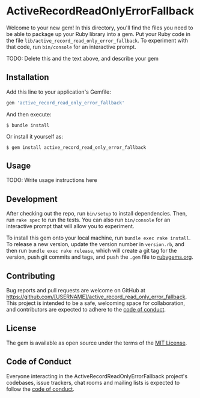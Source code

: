 # ActiveRecordReadOnlyErrorFallback

Welcome to your new gem! In this directory, you'll find the files you need to be able to package up your Ruby library into a gem. Put your Ruby code in the file `lib/active_record_read_only_error_fallback`. To experiment with that code, run `bin/console` for an interactive prompt.

TODO: Delete this and the text above, and describe your gem

## Installation

Add this line to your application's Gemfile:

```ruby
gem 'active_record_read_only_error_fallback'
```

And then execute:

    $ bundle install

Or install it yourself as:

    $ gem install active_record_read_only_error_fallback

## Usage

TODO: Write usage instructions here

## Development

After checking out the repo, run `bin/setup` to install dependencies. Then, run `rake spec` to run the tests. You can also run `bin/console` for an interactive prompt that will allow you to experiment.

To install this gem onto your local machine, run `bundle exec rake install`. To release a new version, update the version number in `version.rb`, and then run `bundle exec rake release`, which will create a git tag for the version, push git commits and tags, and push the `.gem` file to [rubygems.org](https://rubygems.org).

## Contributing

Bug reports and pull requests are welcome on GitHub at https://github.com/[USERNAME]/active_record_read_only_error_fallback. This project is intended to be a safe, welcoming space for collaboration, and contributors are expected to adhere to the [code of conduct](https://github.com/[USERNAME]/active_record_read_only_error_fallback/blob/master/CODE_OF_CONDUCT.md).


## License

The gem is available as open source under the terms of the [MIT License](https://opensource.org/licenses/MIT).

## Code of Conduct

Everyone interacting in the ActiveRecordReadOnlyErrorFallback project's codebases, issue trackers, chat rooms and mailing lists is expected to follow the [code of conduct](https://github.com/[USERNAME]/active_record_read_only_error_fallback/blob/master/CODE_OF_CONDUCT.md).
